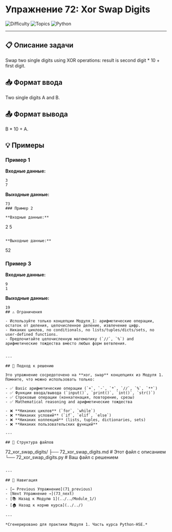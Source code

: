 # Упражнение 72: Xor Swap Digits

![Difficulty](https://img.shields.io/badge/Difficulty-Module%201-green)
![Topics](https://img.shields.io/badge/Topics-xor%2C%20swap-blue)
![Python](https://img.shields.io/badge/Python-Module%201%20Concepts-yellow)

---

## 📋 Описание задачи

Swap two single digits using XOR operations: result is second digit * 10 + first digit.
## 📥 Формат ввода

Two single digits A and B.
## 📤 Формат вывода

B * 10 + A.
## 💡 Примеры

### Пример 1

**Входные данные:**
```
3
7
```

**Выходные данные:**
```
73
### Пример 2

**Входные данные:**
```
2
5
```

**Выходные данные:**
```
52
### Пример 3

**Входные данные:**
```
9
1
```

**Выходные данные:**
```
19
## ⚠️ Ограничения

- Используйте только концепции Модуля_1: арифметические операции, остаток от деления, целочисленное деление, извлечение цифр.
- Никаких циклов, no conditionals, no lists/tuples/dicts/sets, no user-defined functions.
- Предпочитайте целочисленную математику (`//`, `%`) and арифметические тождества вместо любых форм ветвления.


---

## 🎯 Подход к решению

Это упражнение сосредоточено на **xor, swap** концепциях из Модуля 1. Помните, что можно использовать только:

- ✅ Basic арифметические операции (`+`, `-`, `*`, `//`, `%`, `**`)
- ✅ Функции ввода/вывода (`input()`, `print()`, `int()`, `str()`)
- ✅ Строковые операции (конкатенация, повторение, срезы)
- ✅ Mathematical reasoning and арифметические тождества

- ❌ **Никаких циклов** (`for`, `while`)
- ❌ **Никаких условий** (`if`, `elif`, `else`)
- ❌ **Никаких коллекций** (lists, tuples, dictionaries, sets)
- ❌ **Никаких пользовательских функций**

---

## 📁 Структура файлов
```
72_xor_swap_digits/
├── 72_xor_swap_digits.md     # Этот файл с описанием
└── 72_xor_swap_digits.py     # Ваш файл с решением
```

---

## 🔗 Навигация

- [← Previous Упражнение](71_previous) 
- [Next Упражнение →](73_next)
- [📚 Назад к Модулю 1](../../Module_1/)
- [🏠 Назад к корню курса](../../)

---

*Сгенерировано для практики Модуля 1. Часть курса Python-HSE.*
